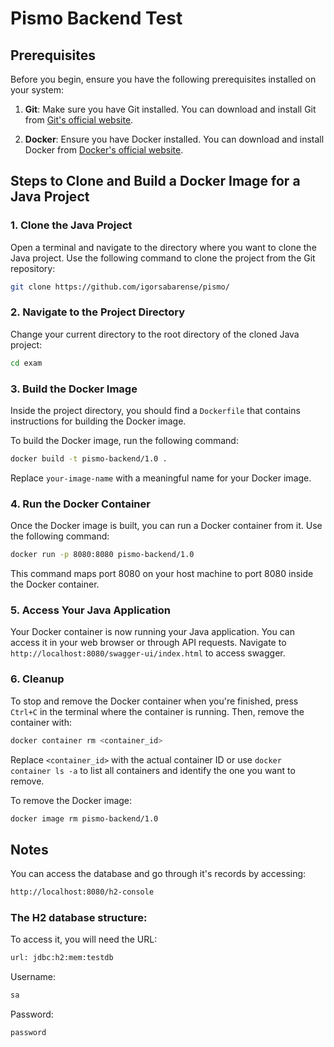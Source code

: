# Pismo Backend Test
## Prerequisites

Before you begin, ensure you have the following prerequisites installed on your system:

1. **Git**: Make sure you have Git installed. You can download and install Git from [Git's official website](https://git-scm.com/downloads).

2. **Docker**: Ensure you have Docker installed. You can download and install Docker from [Docker's official website](https://www.docker.com/get-started).

## Steps to Clone and Build a Docker Image for a Java Project

### 1. Clone the Java Project

Open a terminal and navigate to the directory where you want to clone the Java project. Use the following command to clone the project from the Git repository:

```bash
git clone https://github.com/igorsabarense/pismo/
```

### 2. Navigate to the Project Directory

Change your current directory to the root directory of the cloned Java project:

```bash
cd exam
```

### 3. Build the Docker Image

Inside the project directory, you should find a `Dockerfile` that contains instructions for building the Docker image. 

To build the Docker image, run the following command:

```bash
docker build -t pismo-backend/1.0 .
```

Replace `your-image-name` with a meaningful name for your Docker image.

### 4. Run the Docker Container

Once the Docker image is built, you can run a Docker container from it. Use the following command:

```bash
docker run -p 8080:8080 pismo-backend/1.0
```

This command maps port 8080 on your host machine to port 8080 inside the Docker container.

### 5. Access Your Java Application

Your Docker container is now running your Java application. You can access it in your web browser or through API requests. Navigate to `http://localhost:8080/swagger-ui/index.html` to access swagger.

### 6. Cleanup

To stop and remove the Docker container when you're finished, press `Ctrl+C` in the terminal where the container is running. Then, remove the container with:

```bash
docker container rm <container_id>
```

Replace `<container_id>` with the actual container ID or use `docker container ls -a` to list all containers and identify the one you want to remove.

To remove the Docker image:

```bash
docker image rm pismo-backend/1.0
```
## Notes

You can access the database and go through it's records by accessing:

```bash
http://localhost:8080/h2-console
```

### The H2 database structure:

To access it, you will need the URL:

```bash
url: jdbc:h2:mem:testdb
```
Username:

```bash
sa
```
Password:

```bash
password
```
